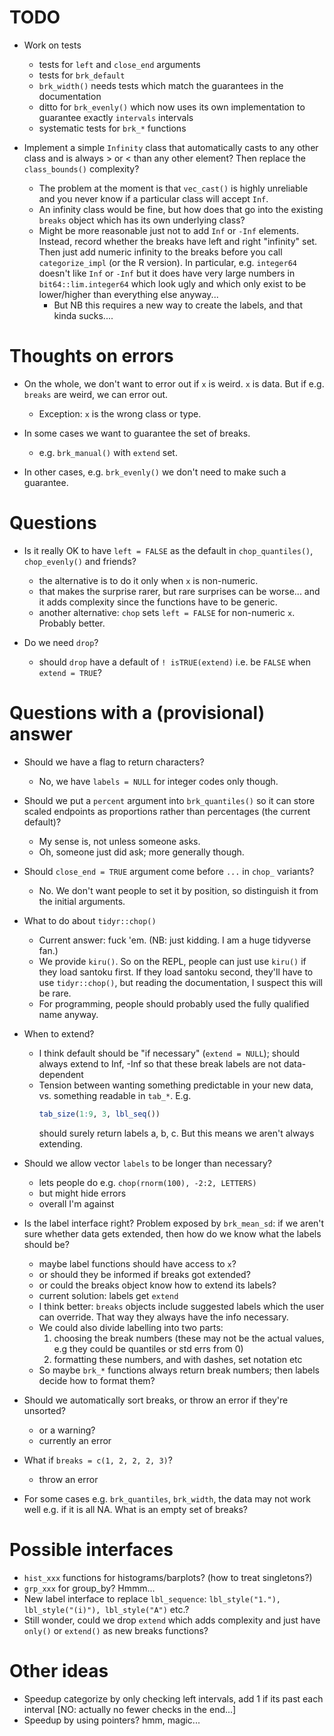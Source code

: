 

# TODO

* Work on tests
  - tests for `left` and `close_end` arguments
  - tests for `brk_default`
  - `brk_width()` needs tests which match the guarantees in the documentation
  - ditto for `brk_evenly()` which now uses its own implementation to
    guarantee exactly `intervals` intervals
  - systematic tests for `brk_*` functions
  

* Implement a simple `Infinity` class that automatically casts to any other
  class and is always > or < than any other element? Then replace the `class_bounds()`
  complexity?
  - The problem at the moment is that `vec_cast()` is highly unreliable and
    you never know if a particular class will accept `Inf`.
  - An infinity class would be fine, but how does that go into the existing
    `breaks` object which has its own underlying class?
  - Might be more reasonable just not to add `Inf` or `-Inf` elements. Instead,
    record whether the breaks have left and right "infinity" set. Then just
    add numeric infinity to the breaks before you call `categorize_impl` (or
    the R version). In particular, e.g. `integer64` doesn't like `Inf` or `-Inf`
    but it does have very large numbers in `bit64::lim.integer64` which look
    ugly and which only exist to be lower/higher than everything else anyway...
    - But NB this requires a new way to create the labels, and that kinda 
      sucks....


# Thoughts on errors

* On the whole, we don't want to error out if `x` is weird. `x` is data. But
  if e.g. `breaks` are weird, we can error out.
  - Exception: `x` is the wrong class or type.
  
* In some cases we want to guarantee the set of breaks.
  - e.g. `brk_manual()` with `extend` set.

* In other cases, e.g. `brk_evenly()` we don't need to make such a guarantee.


# Questions

* Is it really OK to have `left = FALSE` as the default in `chop_quantiles()`,
  `chop_evenly()` and friends? 
  - the alternative is to do it only when `x` is non-numeric.
  - that makes the surprise rarer, but rare surprises can be worse... and
    it adds complexity since the functions have to be generic.
  - another alternative: `chop` sets `left = FALSE` for non-numeric `x`. Probably
    better.

* Do we need `drop`?
  - should `drop` have a default of `! isTRUE(extend)` i.e. be `FALSE` when
    `extend = TRUE`?


# Questions with a (provisional) answer

* Should we have a flag to return characters?
  - No, we have `labels = NULL` for integer codes only though.

* Should we put a `percent` argument into `brk_quantiles()` so it can store 
  scaled endpoints as proportions rather than percentages (the current default)?
  - My sense is, not unless someone asks.
  - Oh, someone just did ask; more generally though.
  
* Should `close_end = TRUE` argument come before `...` in `chop_` variants?
  - No. We don't want people to set it by position, so distinguish it from
    the initial arguments.
    
* What to do about `tidyr::chop()`
  - Current answer: fuck 'em. (NB: just kidding. I am a huge tidyverse fan.) 
  - We provide `kiru()`. So on the REPL, people can just use `kiru()` if they
    load santoku first. If they load santoku second, they'll have to use
    `tidyr::chop()`, but reading the documentation, I suspect this will be rare.
  - For programming, people should probably used the fully qualified name 
    anyway.

* When to extend?
  - I think default should be "if necessary" (`extend = NULL`); should always
    extend to Inf, -Inf so that these break labels are not data-dependent
  - Tension between wanting something predictable in your new data, vs. something
    readable in `tab_*`. E.g.
    ```r
    tab_size(1:9, 3, lbl_seq()) 
    ```
    should surely return labels a, b, c. But this means we aren't always
    extending.
    
* Should we allow vector `labels` to be longer than necessary?
  + lets people do e.g. `chop(rnorm(100), -2:2, LETTERS)`
  - but might hide errors
  - overall I'm against
  
* Is the label interface right? Problem exposed by `brk_mean_sd`: if 
  we aren't sure whether data gets extended, then how do we know what
  the labels should be?
  - maybe label functions should have access to `x`?
  - or should they be informed if breaks got extended?
  - or could the breaks object know how to extend its labels?
  - current solution: labels get `extend`
  - I think better: `breaks` objects include suggested labels which
    the user can override. That way they always have the info necessary.
  - We could also divide labelling into two parts:
    1. choosing the break numbers (these may not be the actual values, e.g
      they could be quantiles or std errs from 0)
    2. formatting these numbers, and with dashes, set notation etc
  - So maybe `brk_*` functions always return break numbers;
    then labels decide how to format them?
  
* Should we automatically sort breaks, or throw an error if they're unsorted?
  - or a warning?
  - currently an error

* What if `breaks = c(1, 2, 2, 2, 3)`?
  - throw an error

* For some cases e.g. `brk_quantiles`, `brk_width`, the data may not work
  well e.g. if it is all NA. What is an empty set of breaks?


# Possible interfaces

- `hist_xxx` functions for histograms/barplots? (how to treat singletons?)
- `grp_xxx` for group_by? Hmmm...
- New label interface to replace `lbl_sequence`: 
  `lbl_style("1."), lbl_style("(i)"), lbl_style("A")` etc.? 
- Still wonder, could we drop `extend` which adds complexity and just
  have `only()` or `extend()` as new breaks functions?

# Other ideas

- Speedup categorize by only checking left intervals, add 1 if its past
  each interval [NO: actually no fewer checks in the end...]
- Speedup by using pointers? hmm, magic...

